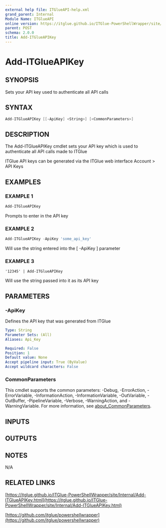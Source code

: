 ```yaml
---
external help file: ITGlueAPI-help.xml
grand_parent: Internal
Module Name: ITGlueAPI
online version: https://itglue.github.io/ITGlue-PowerShellWrapper/site/Internal/Add-ITGlueAPIKey.html
parent: POST
schema: 2.0.0
title: Add-ITGlueAPIKey
---
```


# Add-ITGlueAPIKey

## SYNOPSIS
Sets your API key used to authenticate all API calls

## SYNTAX

```powershell
Add-ITGlueAPIKey [[-ApiKey] <String>] [<CommonParameters>]
```

## DESCRIPTION
The Add-ITGlueAPIKey cmdlet sets your API key which is used to
authenticate all API calls made to ITGlue

ITGlue API keys can be generated via the ITGlue web interface
    Account \> API Keys

## EXAMPLES

### EXAMPLE 1
```powershell
Add-ITGlueAPIKey
```

Prompts to enter in the API key

### EXAMPLE 2
```powershell
Add-ITGlueAPIKey -ApiKey 'some_api_key'
```

Will use the string entered into the \[ -ApiKey \] parameter

### EXAMPLE 3
```
'12345' | Add-ITGlueAPIKey
```

Will use the string passed into it as its API key

## PARAMETERS

### -ApiKey
Defines the API key that was generated from ITGlue

```yaml
Type: String
Parameter Sets: (All)
Aliases: Api_Key

Required: False
Position: 1
Default value: None
Accept pipeline input: True (ByValue)
Accept wildcard characters: False
```

### CommonParameters
This cmdlet supports the common parameters: -Debug, -ErrorAction, -ErrorVariable, -InformationAction, -InformationVariable, -OutVariable, -OutBuffer, -PipelineVariable, -Verbose, -WarningAction, and -WarningVariable. For more information, see [about_CommonParameters](http://go.microsoft.com/fwlink/?LinkID=113216).

## INPUTS

## OUTPUTS

## NOTES
N/A

## RELATED LINKS

[https://itglue.github.io/ITGlue-PowerShellWrapper/site/Internal/Add-ITGlueAPIKey.html](https://itglue.github.io/ITGlue-PowerShellWrapper/site/Internal/Add-ITGlueAPIKey.html)

[https://github.com/itglue/powershellwrapper](https://github.com/itglue/powershellwrapper)

